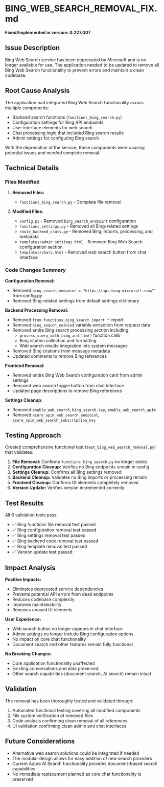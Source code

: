 # BING_WEB_SEARCH_REMOVAL_FIX.md

**Fixed/Implemented in version: 0.227.007**

## Issue Description

Bing Web Search service has been deprecated by Microsoft and is no longer available for use. The application needed to be updated to remove all Bing Web Search functionality to prevent errors and maintain a clean codebase.

## Root Cause Analysis

The application had integrated Bing Web Search functionality across multiple components:
- Backend search functions (`functions_bing_search.py`)
- Configuration settings for Bing API endpoints
- User interface elements for web search
- Chat processing logic that included Bing search results
- Admin settings for configuring Bing search

With the deprecation of the service, these components were causing potential issues and needed complete removal.

## Technical Details

### Files Modified

1. **Removed Files:**
   - `functions_bing_search.py` - Complete file removal

2. **Modified Files:**
   - `config.py` - Removed `bing_search_endpoint` configuration
   - `functions_settings.py` - Removed all Bing-related settings
   - `route_backend_chats.py` - Removed Bing imports, processing, and metadata
   - `templates/admin_settings.html` - Removed Bing Web Search configuration section
   - `templates/chats.html` - Removed web search button from chat interface

### Code Changes Summary

**Configuration Removal:**
- Removed `bing_search_endpoint = "https://api.bing.microsoft.com/"` from config.py
- Removed Bing-related settings from default settings dictionary

**Backend Processing Removal:**
- Removed `from functions_bing_search import *` import
- Removed `bing_search_enabled` variable extraction from request data
- Removed entire Bing search processing section including:
  - `process_query_with_bing_and_llm()` function calls
  - Bing citation collection and formatting
  - Web search results integration into system messages
- Removed Bing citations from message metadata
- Updated comments to remove Bing references

**Frontend Removal:**
- Removed entire Bing Web Search configuration card from admin settings
- Removed web search toggle button from chat interface
- Updated page descriptions to remove Bing references

**Settings Cleanup:**
- Removed `enable_web_search`, `bing_search_key`, `enable_web_search_apim`
- Removed `azure_apim_web_search_endpoint`, `azure_apim_web_search_subscription_key`

## Testing Approach

Created comprehensive functional test (`test_bing_web_search_removal.py`) that validates:
1. **File Removal:** Confirms `functions_bing_search.py` no longer exists
2. **Configuration Cleanup:** Verifies no Bing endpoints remain in config
3. **Settings Cleanup:** Confirms all Bing settings removed
4. **Backend Cleanup:** Validates no Bing imports or processing remain
5. **Frontend Cleanup:** Confirms UI elements completely removed
6. **Version Update:** Verifies version incremented correctly

## Test Results

All 6 validation tests pass:
- ✅ Bing functions file removal test passed
- ✅ Bing configuration removal test passed  
- ✅ Bing settings removal test passed
- ✅ Bing backend code removal test passed
- ✅ Bing template removal test passed
- ✅ Version update test passed

## Impact Analysis

**Positive Impacts:**
- Eliminates deprecated service dependencies
- Prevents potential API errors from dead endpoints
- Reduces codebase complexity
- Improves maintainability
- Removes unused UI elements

**User Experience:**
- Web search button no longer appears in chat interface
- Admin settings no longer include Bing configuration options
- No impact on core chat functionality
- Document search and other features remain fully functional

**No Breaking Changes:**
- Core application functionality unaffected
- Existing conversations and data preserved
- Other search capabilities (document search, AI search) remain intact

## Validation

The removal has been thoroughly tested and validated through:
1. Automated functional testing covering all modified components
2. File system verification of removed files
3. Code analysis confirming clean removal of all references
4. UI validation confirming clean admin and chat interfaces

## Future Considerations

- Alternative web search solutions could be integrated if needed
- The modular design allows for easy addition of new search providers
- Current Azure AI Search functionality provides document-based search capabilities
- No immediate replacement planned as core chat functionality is preserved

